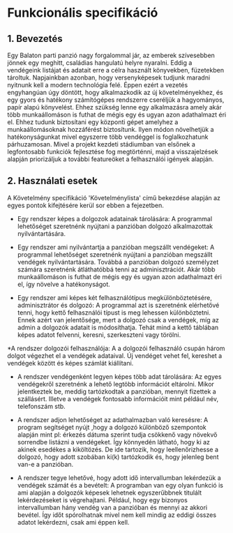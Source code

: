 # Funkcionális specifikáció

## 1. Bevezetés
 
 Egy Balaton parti panzió nagy forgalommal jár, az emberek szívesebben jönnek egy meghitt,
  családias hangulatú helyre nyaralni. Eddig a vendégeink listájat és adatait erre a célra használt könyvekben,
  füzetekben tároltuk. Napjainkban azonban, hogy versenyképesek tudjunk maradni nyitnunk kell a modern technológia felé.
  Éppen ezért a vezetés engyhangúan úgy döntött, hogy alkalmazkodik az új követelményekhez,
  és egy gyors és hatékony számítógépes rendszerre cseréljük a hagyományos, papír alapú könyvelést.
  Ehhez szükség lenne egy alkalmazásra amely akár több munkaállomáson is futhat de mégis egy és ugyan azon
  adathalmazt éri el. Ehhez tudunk biztosítani egy központi gépet amelyhez a munkaállomásoknak hozzáférést biztosítunk.
  Ilyen módon növelhetjük a hatékonyságunkat mivel egyszerre több vendéggel is foglalkozhatunk párhuzamosan. 
  Mivel a projekt kezdeti stádiumban van elsőnek a legfontosabb funkciók fejlesztése fog megtörténni, 
  majd a visszajelzések alapján priorizáljuk a további featureöket a felhasználói igények alapján.


## 2. Használati esetek

A Követelmény specifikáció 'Követelménylista' című bekezdése alapján az egyes pontok kifejtésére kerül sor ebben a fejezetben.

* Egy rendszer képes a dolgozok adatainak tárolására:
A programmal lehetőséget szeretnénk nyújtani a panzióban dolgozó alkalmazottak nyilvántartására.

* Egy rendszer ami nyilvántartja a panzióban megszállt vendégeket:
A programmal lehetőséget szeretnénk nyújtani a panzióban megszállt vendégek nyilvántartására. 
Továbbá a panzióban dolgozó személyzet számára szeretnénk átláthatóbbá tenni az adminisztrációt. 
Akár több munkaállomáson is futhat de mégis egy és ugyan azon adathalmazt éri el, így növelve a hatékonyságot.

* Egy rendszer ami képes két felhasználótípus megkülönböztetésére, adminisztrátor és dolgozó:
A programmal azt is szeretnénk elérhetővé tenni, hogy kettő felhasználói típust is meg lehessen különböztetni.
Ennek azért van jelentősége, mert a dolgozó csak a vendégek, míg az admin a dolgozók adatait is módosíthatja.
Tehát mind a kettő táblában képes adatot felvenni, keresni, szerkeszteni vagy törölni.

*A rendszer dolgozói felhasználója:
A a dolgozói felhasználó csupán három dolgot végezhet el a vendégek adataival.
Új vendéget vehet fel, kereshet a vendégek között és képes számlát kiállítani.

* A rendszer vendégenként legyen képes több adat tárolására:
Az egyes vendégekről szeretnénk a lehető legtöbb információt eltárolni. Mikor jelentkeztek be, meddig tartózkodtak a panzióban, mennyit fizettek a szállásért.
Illetve a vendégek fontosabb információit mint például név, telefonszám stb.

* A rendszer adjon lehetőséget az adathalmazban való keresésre:
A program segítséget nyújt ,hogy a dolgozó különböző szempontok alapján mint pl: érkezés dátuma szerint tudja csökkenő vagy növekvő sorrendbe listázni a vendégeket. Így könnyedén látható, hogy ki az akinek esedékes a kiköltözés. De ide tartozik, hogy leellenőrizhesse a dolgozó, hogy adott szobában ki(k) tartózkodik és, hogy jelenleg bent van-e a panzióban.

* A rendszer tegye lehetővé, hogy adott idő intervallumban lekérdezük a vendégek számát és a bevételt:
A programban van egy olyan funkció is ami alapján a dolgozók képesek lehetnek egyszerűbbnek titulált lekérdezéseket is végrehajtani. Például, hogy egy bizonyos intervallumban hány vendég van a panzióban és mennyi az akkori bevétel. Így időt spórolhatnak mivel nem kell mindig az eddigi összes adatot lekérdezni, csak ami éppen kell.
